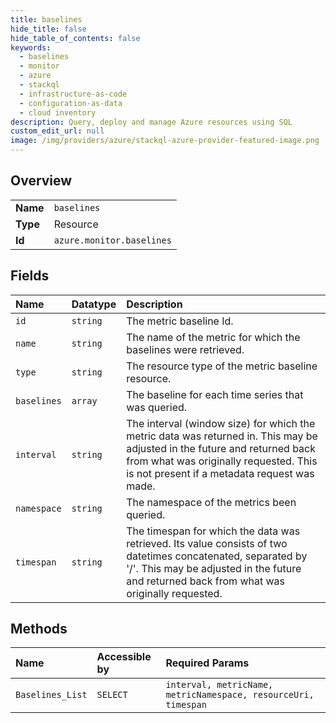 ```yaml
---
title: baselines
hide_title: false
hide_table_of_contents: false
keywords:
  - baselines
  - monitor
  - azure    
  - stackql
  - infrastructure-as-code
  - configuration-as-data
  - cloud inventory
description: Query, deploy and manage Azure resources using SQL
custom_edit_url: null
image: /img/providers/azure/stackql-azure-provider-featured-image.png
---
```

  
    

## Overview
<table><tbody>
<tr><td><b>Name</b></td><td><code>baselines</code></td></tr>
<tr><td><b>Type</b></td><td>Resource</td></tr>
<tr><td><b>Id</b></td><td><code>azure.monitor.baselines</code></td></tr>
</tbody></table>

## Fields
| Name | Datatype | Description |
|:-----|:---------|:------------|
| `id` | `string` | The metric baseline Id. |
| `name` | `string` | The name of the metric for which the baselines were retrieved. |
| `type` | `string` | The resource type of the metric baseline resource. |
| `baselines` | `array` | The baseline for each time series that was queried. |
| `interval` | `string` | The interval (window size) for which the metric data was returned in.  This may be adjusted in the future and returned back from what was originally requested.  This is not present if a metadata request was made. |
| `namespace` | `string` | The namespace of the metrics been queried. |
| `timespan` | `string` | The timespan for which the data was retrieved. Its value consists of two datetimes concatenated, separated by '/'.  This may be adjusted in the future and returned back from what was originally requested. |
## Methods
| Name | Accessible by | Required Params |
|:-----|:--------------|:----------------|
| `Baselines_List` | `SELECT` | `interval, metricName, metricNamespace, resourceUri, timespan` |
